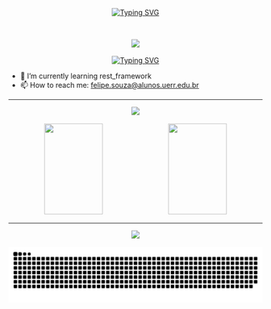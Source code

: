 <p align='center'>
<a href="https://git.io/typing-svg">
  <img src="https://readme-typing-svg.demolab.com?font=Fira+Code&duration=3000&color=0007F7&center=true&vCenter=true&multiline=true&repeat=false&random=false&width=435&height=60&lines=Welcome+to+my+Github+profile;I'm+Felipe+Oliveira" alt="Typing SVG" />
</a>
</p><br>

<p align='center'>
  <img src='https://github.com/SouFelipeOliveira/SouFelipeOliveira/assets/105752126/b7d96a94-0d0e-4a13-bebe-52505cb15857' />
</p>


<p align='center'>
<a href="https://git.io/typing-svg">
  <img src="https://readme-typing-svg.demolab.com?font=Fira+Code&duration=3000&color=0007F7&center=true&vCenter=true&multiline=true&repeat=false&random=false&width=435&height=60&lines=I'm+happy+with+your+visit!+%F0%9F%98%84" alt="Typing SVG" />
</a>
</p>

- 🌱 I’m currently learning rest_framework
- 📫 How to reach me: felipe.souza@alunos.uerr.edu.br

<hr>
<p align='center'>
  <img src='https://github-readme-streak-stats-gold.vercel.app?user=SouFelipeOliveira&theme=violet-punch&date_format=j%20M%5B%20Y%5D' />
</p>


<p align=center>
  <img height="180em" width="48%" src='https://github-readme-stats-git-main-flipperweel.vercel.app/api?username=SouFelipeOliveira&show_icons=true&theme=chartreuse-dark&include_all_commits=true&count_private=true'/>
  <img height="180em" width="48%" src="https://github-readme-stats-git-main-flipperweel.vercel.app/api/top-langs/?username=SouFelipeOliveira&layout=compact&langs_count=7&theme=chartreuse-dark"/>
</p>
<hr>
  <p align='center'>
    <img src="https://skillicons.dev/icons?i=python,django,git,html,css,js,postgres,linux" />
  </p>

<div align='center'>
  <img src='https://github.com/SouFelipeOliveira/SouFelipeOliveira/blob/output/github-contribution-grid-snake-dark.svg' />
</div>
